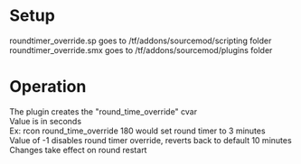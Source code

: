 # Setup
roundtimer_override.sp goes to /tf/addons/sourcemod/scripting folder   
roundtimer_override.smx goes to /tf/addons/sourcemod/plugins folder   

# Operation
The plugin creates the "round_time_override" cvar   
Value is in seconds   
Ex: rcon round_time_override 180 would set round timer to 3 minutes   
Value of -1 disables round timer override, reverts back to default 10 minutes   
Changes take effect on round restart   
 
